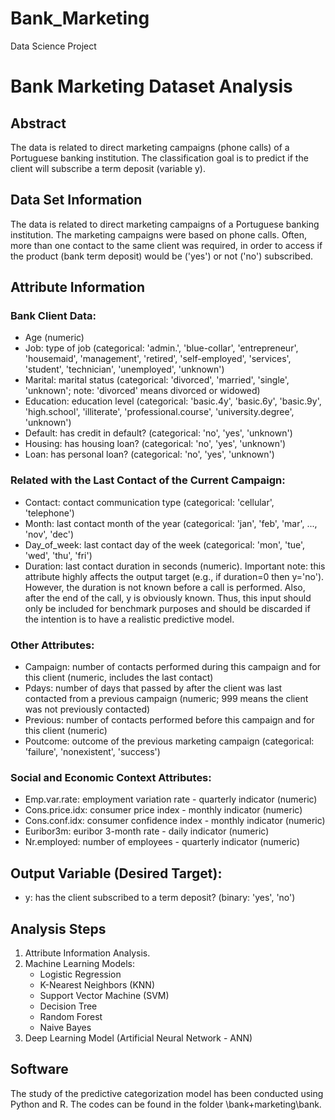 # Bank_Marketing
Data Science Project 
# Bank Marketing Dataset Analysis

## Abstract

The data is related to direct marketing campaigns (phone calls) of a Portuguese banking institution. The classification goal is to predict if the client will subscribe a term deposit (variable y).

## Data Set Information

The data is related to direct marketing campaigns of a Portuguese banking institution. The marketing campaigns were based on phone calls. Often, more than one contact to the same client was required, in order to access if the product (bank term deposit) would be ('yes') or not ('no') subscribed.

## Attribute Information

### Bank Client Data:
- Age (numeric)
- Job: type of job (categorical: 'admin.', 'blue-collar', 'entrepreneur', 'housemaid', 'management', 'retired', 'self-employed', 'services', 'student', 'technician', 'unemployed', 'unknown')
- Marital: marital status (categorical: 'divorced', 'married', 'single', 'unknown'; note: 'divorced' means divorced or widowed)
- Education: education level (categorical: 'basic.4y', 'basic.6y', 'basic.9y', 'high.school', 'illiterate', 'professional.course', 'university.degree', 'unknown')
- Default: has credit in default? (categorical: 'no', 'yes', 'unknown')
- Housing: has housing loan? (categorical: 'no', 'yes', 'unknown')
- Loan: has personal loan? (categorical: 'no', 'yes', 'unknown')

### Related with the Last Contact of the Current Campaign:
- Contact: contact communication type (categorical: 'cellular', 'telephone')
- Month: last contact month of the year (categorical: 'jan', 'feb', 'mar', ..., 'nov', 'dec')
- Day_of_week: last contact day of the week (categorical: 'mon', 'tue', 'wed', 'thu', 'fri')
- Duration: last contact duration in seconds (numeric). Important note: this attribute highly affects the output target (e.g., if duration=0 then y='no'). However, the duration is not known before a call is performed. Also, after the end of the call, y is obviously known. Thus, this input should only be included for benchmark purposes and should be discarded if the intention is to have a realistic predictive model.

### Other Attributes:
- Campaign: number of contacts performed during this campaign and for this client (numeric, includes the last contact)
- Pdays: number of days that passed by after the client was last contacted from a previous campaign (numeric; 999 means the client was not previously contacted)
- Previous: number of contacts performed before this campaign and for this client (numeric)
- Poutcome: outcome of the previous marketing campaign (categorical: 'failure', 'nonexistent', 'success')

### Social and Economic Context Attributes:
- Emp.var.rate: employment variation rate - quarterly indicator (numeric)
- Cons.price.idx: consumer price index - monthly indicator (numeric)
- Cons.conf.idx: consumer confidence index - monthly indicator (numeric)
- Euribor3m: euribor 3-month rate - daily indicator (numeric)
- Nr.employed: number of employees - quarterly indicator (numeric)

## Output Variable (Desired Target):
- y: has the client subscribed to a term deposit? (binary: 'yes', 'no')

## Analysis Steps
1. Attribute Information Analysis.
2. Machine Learning Models:
   - Logistic Regression
   - K-Nearest Neighbors (KNN)
   - Support Vector Machine (SVM)
   - Decision Tree
   - Random Forest
   - Naive Bayes
3. Deep Learning Model (Artificial Neural Network - ANN)

## Software 
The study of the predictive categorization model has been conducted using Python and R. The codes can be found in the folder \bank+marketing\bank.
